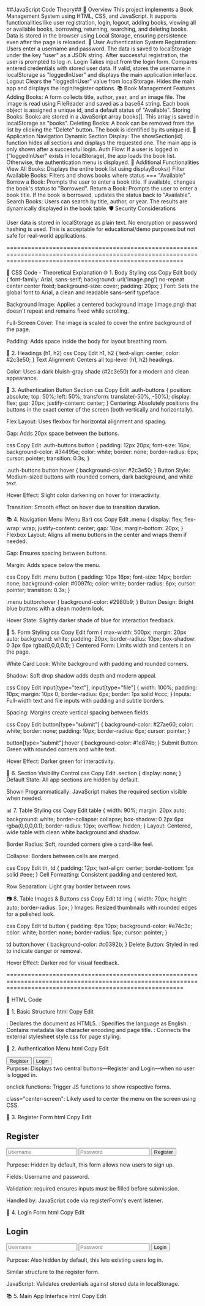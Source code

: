##JavaScript Code Theory##
🧩 Overview
This project implements a Book Management System using HTML, CSS, and JavaScript.
It supports functionalities like user registration, login,
logout, adding books, viewing all or available books, borrowing, returning,
searching, and deleting books. Data is stored in the browser using
Local Storage, ensuring persistence even after the page is reloaded.
👤 User Authentication System
Registration:
Users enter a username and password.
The data is saved to localStorage under the key "user" as a JSON string.
After successful registration, the user is prompted to log in.
Login
Takes input from the login form.
Compares entered credentials with stored user data.
If valid, stores the username in localStorage as "loggedInUser" and displays the main
application interface.
Logout
Clears the "loggedInUser" value from localStorage.
Hides the main app and displays the login/register options.
📚 Book Management Features
Adding Books:
A form collects title, author, year, and an image file.
The image is read using FileReader and saved as a base64 string.
Each book object is assigned a unique id, and a default status of "Available".
Storing Books:
Books are stored in a JavaScript array books[].
This array is saved in localStorage as "books".
Deleting Books:
A book can be removed from the list by clicking the "Delete" button.
The book is identified by its unique id.
🔁 Application Navigation
Dynamic Section Display:
The showSection(id) function hides all sections and displays the requested one.
The main app is only shown after a successful login.
Auth Flow:
If a user is logged in ("loggedInUser" exists in localStorage), the app loads the book list.
Otherwise, the authentication menu is displayed.
📘 Additional Functionalities
View All Books:
Displays the entire book list using displayBooks()
Filter Available Books:
Filters and shows books where status === "Available"
Borrow a Book:
Prompts the user to enter a book title.
If available, changes the book's status to "Borrowed".
Return a Book:
Prompts the user to enter a book title.
If the book is borrowed, updates the status back to "Available".
Search Books:
Users can search by title, author, or year.
The results are dynamically displayed in the book table.
🛡️ Security Considerations

User data is stored in localStorage as plain text.
No encryption or password hashing is used.
This is acceptable for educational/demo purposes but not safe for real-world applications.

==============================================================================================================================================================

🎨 CSS Code - Theoretical Explanation
🌐 1. Body Styling
css
Copy
Edit
body {
  font-family: Arial, sans-serif;
  background: url('image.png') no-repeat center center fixed;
  background-size: cover;
  padding: 20px;
}
Font: Sets the global font to Arial, a clean and readable sans-serif typeface.

Background Image: Applies a centered background image (image.png) that doesn't repeat and remains fixed while scrolling.

Full-Screen Cover: The image is scaled to cover the entire background of the page.

Padding: Adds space inside the body for layout breathing room.

🧾 2. Headings (h1, h2)
css
Copy
Edit
h1, h2 {
  text-align: center;
  color: #2c3e50;
}
Text Alignment: Centers all top-level (h1, h2) headings.

Color: Uses a dark bluish-gray shade (#2c3e50) for a modern and clean appearance.

🔐 3. Authentication Button Section
css
Copy
Edit
.auth-buttons {
  position: absolute;
  top: 50%;
  left: 50%;
  transform: translate(-50%, -50%);
  display: flex;
  gap: 20px;
  justify-content: center;
}
Centering: Absolutely positions the buttons in the exact center of the screen (both vertically and horizontally).

Flex Layout: Uses flexbox for horizontal alignment and spacing.

Gap: Adds 20px space between the buttons.

css
Copy
Edit
.auth-buttons button {
  padding: 12px 20px;
  font-size: 16px;
  background-color: #34495e;
  color: white;
  border: none;
  border-radius: 6px;
  cursor: pointer;
  transition: 0.3s;
}

.auth-buttons button:hover {
  background-color: #2c3e50;
}
Button Style: Medium-sized buttons with rounded corners, dark background, and white text.

Hover Effect: Slight color darkening on hover for interactivity.

Transition: Smooth effect on hover due to transition duration.

📚 4. Navigation Menu (Menu Bar)
css
Copy
Edit
.menu {
  display: flex;
  flex-wrap: wrap;
  justify-content: center;
  gap: 10px;
  margin-bottom: 20px;
}
Flexbox Layout: Aligns all menu buttons in the center and wraps them if needed.

Gap: Ensures spacing between buttons.

Margin: Adds space below the menu.

css
Copy
Edit
.menu button {
  padding: 10px 16px;
  font-size: 14px;
  border: none;
  background-color: #0097fc;
  color: white;
  border-radius: 6px;
  cursor: pointer;
  transition: 0.3s;
}

.menu button:hover {
  background-color: #2980b9;
}
Button Design: Bright blue buttons with a clean modern look.

Hover State: Slightly darker shade of blue for interaction feedback.

🧾 5. Form Styling
css
Copy
Edit
form {
  max-width: 500px;
  margin: 20px auto;
  background: white;
  padding: 20px;
  border-radius: 10px;
  box-shadow: 0 3px 6px rgba(0,0,0,0.1);
}
Centered Form: Limits width and centers it on the page.

White Card Look: White background with padding and rounded corners.

Shadow: Soft drop shadow adds depth and modern appeal.

css
Copy
Edit
input[type="text"], input[type="file"] {
  width: 100%;
  padding: 10px;
  margin: 10px 0;
  border-radius: 6px;
  border: 1px solid #ccc;
}
Inputs: Full-width text and file inputs with padding and subtle borders.

Spacing: Margins create vertical spacing between fields.

css
Copy
Edit
button[type="submit"] {
  background-color: #27ae60;
  color: white;
  border: none;
  padding: 10px;
  border-radius: 6px;
  cursor: pointer;
}

button[type="submit"]:hover {
  background-color: #1e874b;
}
Submit Button: Green with rounded corners and white text.

Hover Effect: Darker green for interactivity.

🧱 6. Section Visibility Control
css
Copy
Edit
.section {
  display: none;
}
Default State: All app sections are hidden by default.

Shown Programmatically: JavaScript makes the required section visible when needed.

📊 7. Table Styling
css
Copy
Edit
table {
  width: 90%;
  margin: 20px auto;
  background: white;
  border-collapse: collapse;
  box-shadow: 0 2px 6px rgba(0,0,0,0.1);
  border-radius: 10px;
  overflow: hidden;
}
Layout: Centered, wide table with clean white background and shadow.

Border Radius: Soft, rounded corners give a card-like feel.

Collapse: Borders between cells are merged.

css
Copy
Edit
th, td {
  padding: 12px;
  text-align: center;
  border-bottom: 1px solid #eee;
}
Cell Formatting: Consistent padding and centered text.

Row Separation: Light gray border between rows.

📷 8. Table Images & Buttons
css
Copy
Edit
td img {
  width: 70px;
  height: auto;
  border-radius: 5px;
}
Images: Resized thumbnails with rounded edges for a polished look.

css
Copy
Edit
td button {
  padding: 6px 10px;
  background-color: #e74c3c;
  color: white;
  border: none;
  border-radius: 5px;
  cursor: pointer;
}

td button:hover {
  background-color: #c0392b;
}
Delete Button: Styled in red to indicate danger or removal.

Hover Effect: Darker red for visual feedback.

==============================================================================================================================================================

📘 HTML Code

🧱 1. Basic Structure
html
Copy
Edit
<!DOCTYPE html>
<html lang="en">
<head>
  <meta charset="UTF-8">
  <title>Book Management System</title>
  <link rel="stylesheet" href="style.css">
</head>
<body>
<!DOCTYPE html>: Declares the document as HTML5.

<html lang="en">: Specifies the language as English.

<head>: Contains metadata like character encoding and page title.

<link>: Connects the external stylesheet style.css for page styling.

🔐 2. Authentication Menu
html
Copy
Edit
<div id="authMenu" class="center-screen">
  <button onclick="showAuthForm('register')">Register</button>
  <button onclick="showAuthForm('login')">Login</button>
</div>
Purpose: Displays two central buttons—Register and Login—when no user is logged in.

onclick functions: Trigger JS functions to show respective forms.

class="center-screen": Likely used to center the menu on the screen using CSS.

📝 3. Register Form
html
Copy
Edit
<div id="register" class="section center-box">
  <h2>Register</h2>
  <form id="registerForm">
    <input type="text" id="regUsername" placeholder="Username" required>
    <input type="password" id="regPassword" placeholder="Password" required>
    <button type="submit">Register</button>
  </form>
</div>
Purpose: Hidden by default, this form allows new users to sign up.

Fields: Username and password.

Validation: required ensures inputs must be filled before submission.

Handled by: JavaScript code via registerForm's event listener.

🔐 4. Login Form
html
Copy
Edit
<div id="login" class="section center-box">
  <h2>Login</h2>
  <form id="loginForm">
    <input type="text" id="loginUsername" placeholder="Username" required>
    <input type="password" id="loginPassword" placeholder="Password" required>
    <button type="submit">Login</button>
  </form>
</div>
Purpose: Also hidden by default, this lets existing users log in.

Similar structure to the register form.

JavaScript: Validates credentials against stored data in localStorage.

📚 5. Main App Interface
html
Copy
Edit
<div id="mainApp" style="display: none;">
  <h1>📚 Book Management System</h1>
Hidden initially: Only visible once a user is logged in.

Contains all book management features.

🔘 6. Menu Buttons
html
Copy
Edit
<div class="menu">
  <button onclick="showSection('add')">1. Add Book</button>
  <button onclick="showAllBooks()">2. Show All Books</button>
  ...
</div>
Navigation: Allows users to access different features:

Add a book

View all books

View available books

Borrow book

Return book

Search by title

Search by author

Logout

Each button is linked to a function in script.js.

📥 7. Add Book Form
html
Copy
Edit
<div id="add" class="section">
  <h2>Add a New Book</h2>
  <form id="bookForm">
    ...
  </form>
</div>
Form Fields:

Title

Author

Year

Book cover image

Form ID: bookForm, used in JavaScript to handle form submission.

Result: Adds a new book object to the system, with an uploaded cover image.

📄 8. Book List Table
html
Copy
Edit
<div class="section" id="bookList">
  <h2>Books List</h2>
  <table>
    <thead>...</thead>
    <tbody id="bookTableBody"></tbody>
  </table>
</div>
Purpose: Displays all books in a structured table format.

thead: Table headers like cover, title, author, year, status, and actions.

tbody: Populated dynamically via JavaScript using displayBooks() function.

Each row: Represents one book with a delete button.

🧠 9. Script Link
html
Copy
Edit
<script src="script.js"></script>
</body>
</html>
Connects the logic: Links the JavaScript file that handles registration, login, book actions, and UI updates.